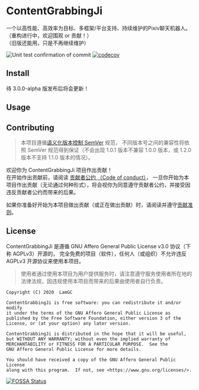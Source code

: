 # ContentGrabbingJi
一个以高性能、高效率为目标、多框架/平台支持、持续维护的Pixiv聊天机器人。  
（重构进行中，欢迎围观 or 贡献！）  
（旧版还能用，只是不再继续维护）  

<!-- 此处为 Tag 栏, 可以不加空格(大概) -->
![Unit test confirmation of commit](https://github.com/LamGC/ContentGrabbingJi/workflows/Unit%20test%20confirmation%20of%20commit/badge.svg?branch=3.0.0&event=push)
[![codecov](https://codecov.io/gh/LamGC/ContentGrabbingJi/branch/3.0.0/graph/badge.svg)](https://codecov.io/gh/LamGC/ContentGrabbingJi)

## Install ##
待 3.0.0-alpha 版发布后将会更新！

## Usage ##

## Contributing ##
> 本项目遵循[语义化版本控制 SemVer](https://semver.org/) 规范，
>不同版本号之间的兼容性将依照 SemVer 规范得到保证（不会出现 1.0.1 版本不兼容 1.0.0 版本，或 1.2.0 版本不支持 1.1.0 版本的情况）。  

欢迎你为 ContentGrabbingJi 项目作出贡献！  
在开始作出贡献前，请阅读 [贡献者公约 （Code of conduct）](./CODE_OF_CONDUCT.md)，
一旦你开始为本项目作出贡献（无论通过何种形式），将会视你为同意遵守贡献者公约，并接受因违反贡献者公约而带来的后果。  

如果你准备好开始为本项目做出贡献（或正在做出贡献）时，请阅读并遵守[贡献准则](.github/CONTRIBUTING.md)。  

## License ##
ContentGrabbingJi 是遵循 GNU Affero General Public License v3.0 协议（下称 AGPLv3）开源的，
完全免费的项目（软件），任何人（或组织）不允许违反 AGPLv3 开源协议来使用本项目。  
> 使用者通过使用本项目为用户提供服务时，请注意遵守服务使用者所在地的法律法规，因违规使用本项目而带来的后果由使用者自行负责。

```
Copyright (C) 2020  LamGC

ContentGrabbingJi is free software: you can redistribute it and/or modify
it under the terms of the GNU Affero General Public License as
published by the Free Software Foundation, either version 3 of the
License, or (at your option) any later version.

ContentGrabbingJi is distributed in the hope that it will be useful,
but WITHOUT ANY WARRANTY; without even the implied warranty of
MERCHANTABILITY or FITNESS FOR A PARTICULAR PURPOSE.  See the
GNU Affero General Public License for more details.

You should have received a copy of the GNU Affero General Public License
along with this program.  If not, see <https://www.gnu.org/licenses/>.
```

[![FOSSA Status](https://app.fossa.com/api/projects/git%2Bgithub.com%2FLamGC%2FContentGrabbingJi.svg?type=large)](https://app.fossa.com/projects/git%2Bgithub.com%2FLamGC%2FContentGrabbingJi?ref=badge_large)
